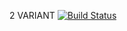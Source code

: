 2 VARIANT
[![Build Status](https://travis-ci.org/ziliboba-dan/deposit-calc.svg?branch=master)](https://travis-ci.org/ziliboba-dan/deposit-calc)
